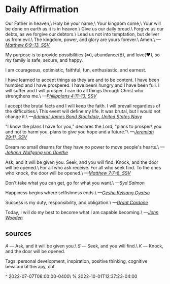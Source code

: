 <h1>Daily Affirmation</h1>

<p>Our Father in heaven,\
Holy be your name,\
Your kingdom come,\
Your will be done on earth as it is in heaven.\
Give us our daily bread.\
Forgive us our debts, as we forgive our debtors.\
Lead us not into temptation, but deliver us from evil.\
The kingdom, power, and glory are yours forever.\
Amen.\
<em>—<a href="https://www.biblegateway.com/passage/?search=Matthew+6%3A9–13&amp;version=ESV" title="Matthew 6:9-13">Matthew 6:9–13, SSV</a></em></p>

<p>My purpose is to provide possibilities (∞), abundance(∆), and love(♥), so my family is safe, secure, and happy.</p>

<p>I am courageous, optimistic, faithful, fun, enthusiastic, and earnest.</p>

<p>I have learned to accept things as they are and to be content. I have been humbled and I have prospered. I have been\
hungry and I have been full. I will suffer and I will prosper. I can do all things through Christ who strengthens me.\
<em>—<a href="https://www.biblegateway.com/passage/?search=Philippians+4%3A11–13&amp;version=ESV">Philippians 4:11–13, SSV</a></em></p>

<p>I accept the brutal facts and I will keep the faith. I will prevail regardless of the difficulties.\
This event will define my life. It was brutal, but I would not change it.\
<em>—<a href="https://www.jimcollins.com/concepts/Stockdale-Concept.html" title="Jim Collins - Concepts - The Stockdale Paradox">Admiral  James Bond Stockdale, United States Navy</a></em></p>

<p>"I know the plans I have for you," declares the Lord, "plans to prosper\
you and not to harm you, plans to give you hope and a future."\
<em>—<a href="https://www.biblegateway.com/passage/?search=Jeremiah%2029%3A11&amp;version=ESV">Jeremiah 29:11, SSV</a></em></p>

<p>Dream no small dreams for they have no power to move people's hearts.\
<em>—<a href="https://www.brainyquote.com/quotes/johann_wolfgang_von_goeth_121252" title="Johann Wolfgang von Goethe">Johann Wolfgang von Goethe</a></em></p>

<p>Ask, and it will be given you. Seek, and you will find. Knock, and the door will be opened.\
For all who ask receive. For all who seek find. To the ones who knock, the door will be opened.\
<em>—<a href="https://www.biblegateway.com/passage/?search=Matthew+7%3A7–8%0A&amp;version=ESV">Matthew 7:7–8, SSV</a></em></p>

<p>Don't take what you can get, go for what you want.\
<em>—Syd Salmon</em></p>

<p>Happiness begins where selfishness ends.\
<em>—<a href="https://kadampa.org/book/how-to-transform-your-life" title="How to Transform Your Life">Geshe Kelsang Gyatso</a></em></p>

<p>Success is my duty, responsibility, and obligation.\
<em>—<a href="https://grantcardone.com/what-is-success-and-why-is-it-your-duty/" title="What is Success and Why is it Your Duty?">Grant Cardone</a></em></p>

<p>Today, I will do my best to become what I am capable becoming.\
<em>—<a href="https://www.thewoodeneffect.com/motivational-quotes/" title="Coach John Wooden">John Wooden</a></em></p>

<h2>sources</h2>

<p><em>A</em> — Ask, and it will be given you.\
<em>S</em> — Seek, and you will find.\
<em>K</em> — Knock, and the door will be opened.</p>

<p>Tags: personal development, inspiration, positive thinking, cognitive bevaiourlal therapy, cbt</p>

<p>^ 2022-07-07T08:00:00-0400\
% 2022-10-01T12:37:23-04:00</p>
